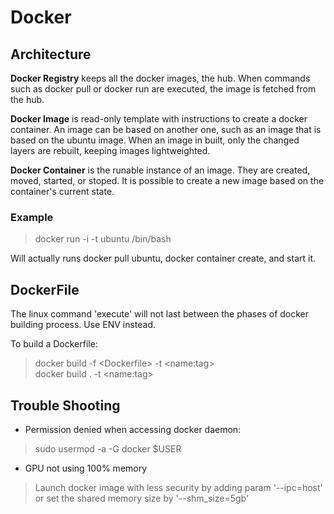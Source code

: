 # Docker

## Architecture

**Docker Registry** keeps all the docker images, the hub. When commands such as 
docker pull or docker run are executed, the image is fetched from the hub.

**Docker Image** is read-only template with instructions to create a docker
container. An image can be based on another one, such as an image that is based
on the ubuntu image. When an image in built, only the changed layers are
rebuilt, keeping images lightweighted.

**Docker Container** is the runable instance of an image. They are created, moved,
started, or stoped. It is possible to create a new image based on the
container's current state.

### Example

> docker run -i -t ubuntu /bin/bash  

Will actually runs docker pull ubuntu, docker container create, and start it.

## DockerFile

The linux command 'execute' will not last between the phases of docker building
process. Use ENV instead.

To build a Dockerfile:

> docker build -f \<Dockerfile\> -t \<name:tag\>  
> docker build . -t \<name:tag\>

## Trouble Shooting

- Permission denied when accessing docker daemon:  
> sudo usermod -a -G docker $USER

- GPU not using 100\% memory
> Launch docker image with less security by adding param '--ipc=host'
> or set the shared memory size by '--shm_size=5gb'
